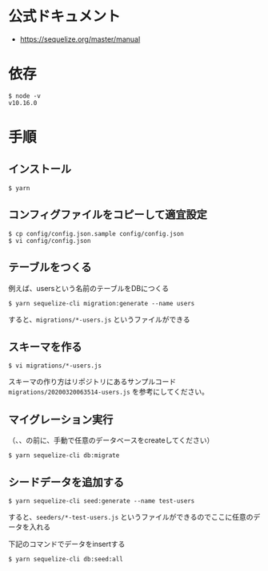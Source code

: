 # 公式ドキュメント

- https://sequelize.org/master/manual

# 依存

```
$ node -v
v10.16.0
```

# 手順

## インストール

```
$ yarn
```

## コンフィグファイルをコピーして適宜設定

```
$ cp config/config.json.sample config/config.json
$ vi config/config.json
```

## テーブルをつくる

例えば、usersという名前のテーブルをDBにつくる

```
$ yarn sequelize-cli migration:generate --name users
```

すると、`migrations/*-users.js` というファイルができる

## スキーマを作る

```
$ vi migrations/*-users.js
```

スキーマの作り方はリポジトリにあるサンプルコード`migrations/20200320063514-users.js` を参考にしてください。

## マイグレーション実行

（、、の前に、手動で任意のデータベースをcreateしてください）

```
$ yarn sequelize-cli db:migrate
```

## シードデータを追加する

```
$ yarn sequelize-cli seed:generate --name test-users
```

すると、`seeders/*-test-users.js` というファイルができるのでここに任意のデータを入れる

下記のコマンドでデータをinsertする

```
$ yarn sequelize-cli db:seed:all
```







